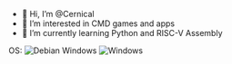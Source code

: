 - 👋 Hi, I’m @Cernical
- 👀 I’m interested in CMD games and apps
- 🌱 I’m currently learning Python and RISC-V Assembly

OS: ![Debian](https://img.shields.io/badge/Debian-D70A53?style=for-the-badge&logo=debian&logoColor=white) Windows 	![Windows](https://img.shields.io/badge/Windows-0078D6?style=for-the-badge&logo=windows&logoColor=white)
<!---
- 💞️ I’m looking to collaborate on ...
- 📫 How to reach me ...


Cernical/Cernical is a ✨ special ✨ repository because its `README.md` (this file) appears on your GitHub profile.
You can click the Preview link to take a look at your changes.
--->

